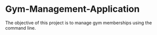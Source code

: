 # Gym-Management-Application
The objective of this project is to manage gym memberships using the
command line.
